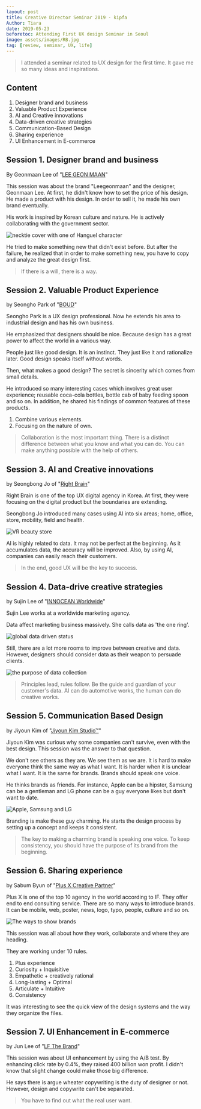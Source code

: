 ```yaml
---
layout: post
title: Creative Director Seminar 2019 - kipfa
Author: Tiara
date: 2019-05-23
beforetoc: Attending First UX design Seminar in Seoul
image: assets/images/RB.jpg
tag: [review, seminar, UX, life]
---
```


> I attended a seminar related to UX design for the first time. It gave me so many ideas and inspirations.

<!--more-->

## Content

1. Designer brand and business
2. Valuable Product Experience
3. AI and Creative innovations
4. Data-driven creative strategies
5. Communication-Based Design
6. Sharing experience
7. UI Enhancement in E-commerce

## Session 1. Designer brand and business

By Geonmaan Lee of "[LEE GEON MAAN](http://www.leegeonmaan.com/)"

This session was about the brand "Leegeonmaan" and the designer, Geonmaan Lee. At first, he didn't know how to set the price of his design. He made a product with his design. In order to sell it, he made his own brand eventually.

His work is inspired by Korean culture and nature. He is actively collaborating with the government sector.

![necktie cover with one of Hanguel character](/images/igm.png)

He tried to make something new that didn't exist before. But after the failure, he realized that in order to make something new, you have to copy and analyze the great design first.

> If there is a will, there is a way.


## Session 2. Valuable Product Experience

by Seongho Park of "[BOUD](https://www.theboud.com/)"

Seongho Park is a UX design professional. Now he extends his area to industrial design and has his own business.

He emphasized that designers should be nice. Because design has a great power to affect the world in a various way.

People just like good design. It is an instinct. They just like it and rationalize later. Good design speaks itself without words.

Then, what makes a good design? The secret is sincerity which comes from small details.

He introduced so many interesting cases which involves great user experience; reusable coca-cola bottles, bottle cab of baby feeding spoon and so on. In addition, he shared his findings of common features of these products.  

1. Combine various elements.
2. Focusing on the nature of own.

> Collaboration is the most important thing. There is a distinct difference between what you know and what you can do. You can make anything possible with the help of others.

## Session 3. AI and Creative innovations

by Seongbong Jo of "[Right Brain](http://www.rightbrain.co.kr/)"

Right Brain is one of the top UX digital agency in Korea. At first, they were focusing on the digital product but the boundaries are extending.

Seongbong Jo introduced many cases using AI into six areas; home, office, store, mobility, field and health.

![VR beauty store](/images/RB.JPG)

AI is highly related to data. It may not be perfect at the beginning. As it accumulates data, the accuracy will be improved. Also, by using AI, companies can easily reach their customers.

> In the end, good UX will be the key to success.

## Session 4. Data-drive creative strategies

by Sujin Lee of "[INNOCEAN Worldwide](http://www.innocean.com/ww-ko/)"

Sujin Lee works at a worldwide marketing agency.

Data affect marketing business massively. She calls data as 'the one ring'.

![global data driven status](/images/global_data.JPG)

Still, there are a lot more rooms to improve between creative and data. However, designers should consider data as their weapon to persuade clients.

![the purpose of data collection](/images/datadriven.JPG)

> Principles lead, rules follow. Be the guide and guardian of your customer's data. AI can do automotive works, the human can do creative works.

## Session 5. Communication Based Design

by Jiyoun Kim of "[Jiyoun Kim Studio™](http://www.jiyounkim.com/)"

Jiyoun Kim was curious why some companies can't survive, even with the best design. This session was the answer to that question.

We don't see others as they are. We see them as we are. It is hard to make everyone think the same way as what I want. It is harder when it is unclear what I want. It is the same for brands. Brands should speak one voice.

He thinks brands as friends. For instance, Apple can be a hipster, Samsung can be a gentleman and LG phone can be a guy everyone likes but don't want to date.

![Apple, Samsung and LG](/images/manmanman.JPG)

Branding is make these guy charming. He starts the design process by setting up a concept and keeps it consistent.

> The key to making a charming brand is speaking one voice. To keep consistency, you should have the purpose of its brand from the beginning.

## Session 6. Sharing experience

by Sabum Byun of "[Plus X Creative Partner](http://www.plus-ex.com/)"

Plus X is one of the top 10 agency in the world according to IF. They offer end to end consulting service. There are so many ways to introduce brands. It can be mobile, web, poster, news, logo, typo, people, culture and so on.

![The ways to show brands](/images/brandworks.JPG)

This session was all about how they work, collaborate and where they are heading.

They are working under 10 rules.

1. Plus experience
2. Curiosity + Inquisitive
3. Empathetic + creatively rational
4. Long-lasting + Optimal
5. Articulate + Intuitive
6. Consistency

It was interesting to see the quick view of the design systems and the way they organize the files.

## Session 7. UI Enhancement in E-commerce

by Jun Lee of "[LF The Brand](https://lfthebrand.com/)"

This session was about UI enhancement by using the A/B test. By enhancing click rate by 0.4%, they raised 400 billion won profit. I didn't know that slight change could make those big difference.

He says there is argue wheater copywriting is the duty of designer or not. However, design and copywrite can't be separated.

> You have to find out what the real user want.
